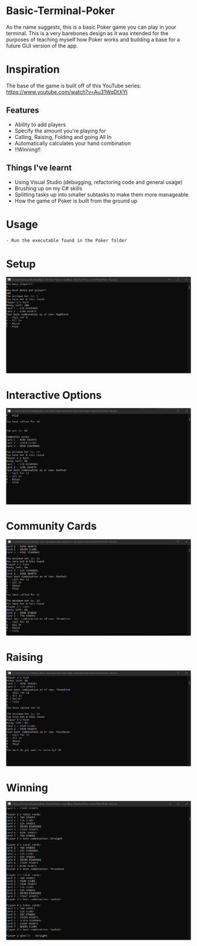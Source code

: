 # Basic-Terminal-Poker
As the name suggests, this is a basic Poker game you can play in your terminal. This is a very barebones design as it was intended for the purposes of teaching myself how Poker works and building a base for a future GUI version of the app.

# Inspiration
The base of the game is built off of this YouTube series: https://www.youtube.com/watch?v=Au31WqDtXYI

## Features
- Ability to add players
- Specify the amount you're playing for
- Calling, Raising, Folding and going All In
- Automatically calculates your hand combination
- !!Winning!!

## Things I've learnt
- Using Visual Studio (debugging, refactoring code and general usage)
- Brushing up on my C# skills
- Splitting tasks up into smaller subtasks to make them more manageable
- How the game of Poker is built from the ground up

# Usage
```
- Run the executable found in the Poker folder
```

# Setup
![Setup](/Imgs/1.png)

# Interactive Options
![Setup](/Imgs/2.png)

# Community Cards
![Setup](/Imgs/3.png)

# Raising
![Setup](/Imgs/4.png)

# Winning
![Setup](/Imgs/5.png)
